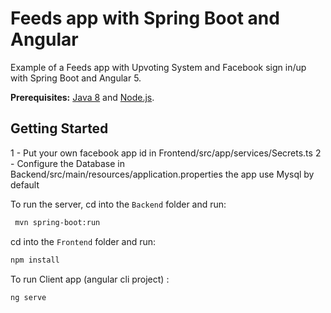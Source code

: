# Feeds app with Spring Boot and Angular
 
Example of a Feeds app with Upvoting System and Facebook sign in/up with Spring Boot and Angular 5.

**Prerequisites:** [Java 8](http://www.oracle.com/technetwork/java/javase/downloads/jdk8-downloads-2133151.html) and [Node.js](https://nodejs.org/).


## Getting Started

1 - Put your own facebook app id in Frontend/src/app/services/Secrets.ts
2 - Configure the Database in Backend/src/main/resources/application.properties the app use Mysql by default

To run the server, cd into the `Backend` folder and run:
 
```bash
 mvn spring-boot:run
```

cd into the `Frontend` folder and run:
 
```bash
npm install
```
To run Client app (angular cli project) :

```bash
ng serve
```

